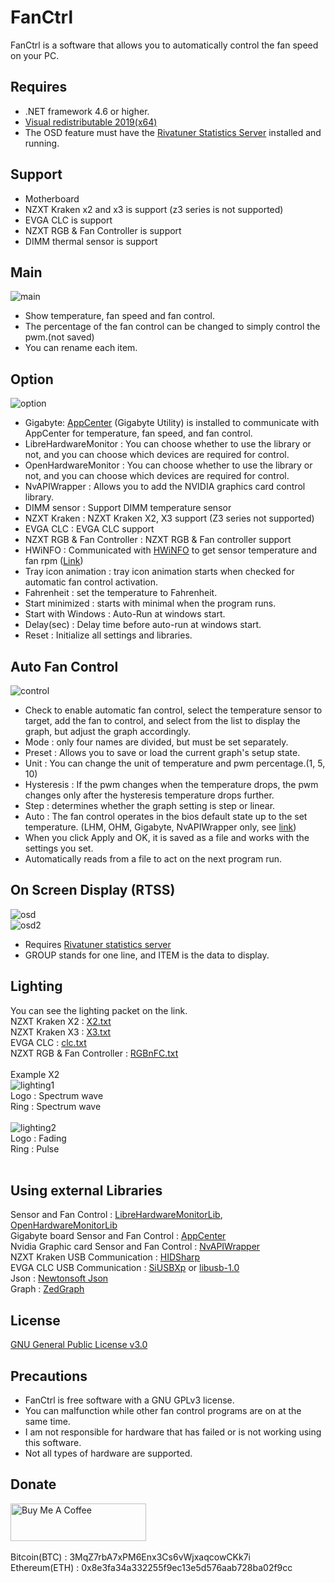 # FanCtrl

FanCtrl is a software that allows you to automatically control the fan speed on your PC.<br>

## Requires
- .NET framework 4.6 or higher.<br>
- [Visual redistributable 2019(x64)][15]<br>
- The OSD feature must have the [Rivatuner Statistics Server][16] installed and running.<br>

## Support
- Motherboard<br>
- NZXT Kraken x2 and x3 is support (z3 series is not supported)<br>
- EVGA CLC is support<br>
- NZXT RGB & Fan Controller is support<br>
- DIMM thermal sensor is support<br>

## Main
![main](https://user-images.githubusercontent.com/26077884/109589538-cef82800-7b4d-11eb-8904-3e083d65e5f7.png)<br>
- Show temperature, fan speed and fan control.<br>
- The percentage of the fan control can be changed to simply control the pwm.(not saved) <br>
- You can rename each item.<br>

## Option
![option](https://user-images.githubusercontent.com/26077884/109589707-12eb2d00-7b4e-11eb-9f84-b7883ac7fb13.png)<br>
- Gigabyte: [AppCenter][2] (Gigabyte Utility) is installed to communicate with AppCenter for temperature, fan speed, and fan control.<br>
- LibreHardwareMonitor : You can choose whether to use the library or not, and you can choose which devices are required for control.<br>
- OpenHardwareMonitor : You can choose whether to use the library or not, and you can choose which devices are required for control.<br>
- NvAPIWrapper : Allows you to add the NVIDIA graphics card control library.<br>
- DIMM sensor : Support DIMM temperature sensor <br>
- NZXT Kraken : NZXT Kraken X2, X3 support (Z3 series not supported) <br>
- EVGA CLC : EVGA CLC support<br>
- NZXT RGB & Fan Controller : NZXT RGB & Fan controller support<br>
- HWiNFO : Communicated with [HWiNFO][17] to get sensor temperature and fan rpm ([Link][18]) <br>
- Tray icon animation : tray icon animation starts when checked for automatic fan control activation.<br>
- Fahrenheit : set the temperature to Fahrenheit.<br>
- Start minimized : starts with minimal when the program runs.<br>
- Start with Windows : Auto-Run at windows start.<br>
- Delay(sec) : Delay time before auto-run at windows start.<br>
- Reset : Initialize all settings and libraries.<br>

## Auto Fan Control
![control](https://user-images.githubusercontent.com/26077884/109592420-99097280-7b52-11eb-88d8-55483dd935ad.png)<br>
- Check to enable automatic fan control, select the temperature sensor to target, add the fan to control, and select from the list to display the graph, but adjust the graph accordingly.<br>
- Mode : only four names are divided, but must be set separately.<br>
- Preset : Allows you to save or load the current graph's setup state.<br>
- Unit : You can change the unit of temperature and pwm percentage.(1, 5, 10) <br>
- Hysteresis : If the pwm changes when the temperature drops, the pwm changes only after the hysteresis temperature drops further.<br>
- Step : determines whether the graph setting is step or linear.<br>
- Auto : The fan control operates in the bios default state up to the set temperature. (LHM, OHM, Gigabyte, NvAPIWrapper only, see [link][18])<br>
- When you click Apply and OK, it is saved as a file and works with the settings you set.<br>
- Automatically reads from a file to act on the next program run.<br>

## On Screen Display (RTSS)
![osd](https://user-images.githubusercontent.com/26077884/109592729-1503ba80-7b53-11eb-9db2-6977f613c59d.png)<br>
![osd2](https://user-images.githubusercontent.com/26077884/109592732-16cd7e00-7b53-11eb-92bd-eb6b7321593f.png)<br>
- Requires [Rivatuner statistics server][16]<br>
- GROUP stands for one line, and ITEM is the data to display.<br>

## Lighting
You can see the lighting packet on the link.<Br>
NZXT Kraken X2 : [X2.txt][11]<br>
NZXT Kraken X3 : [X3.txt][12]<br>
EVGA CLC : [clc.txt][13]<br>
NZXT RGB & Fan Controller : [RGBnFC.txt][14]<br>
<br>
 Example X2<br>
 ![lighting1](https://user-images.githubusercontent.com/26077884/109592758-22b94000-7b53-11eb-9036-b0d69db31c51.png)<br>
Logo : Spectrum wave<br>
Ring : Spectrum wave<br>
<br>
![lighting2](https://user-images.githubusercontent.com/26077884/109592769-2947b780-7b53-11eb-868a-d17813774b12.png)<br>
Logo : Fading<br>
Ring : Pulse<br>
<br>
## Using external Libraries
Sensor and Fan Control : [LibreHardwareMonitorLib][0], [OpenHardwareMonitorLib][1]<br>
Gigabyte board Sensor and Fan Control : [AppCenter][2]<br>
Nvidia Graphic card Sensor and Fan Control : [NvAPIWrapper][3]<br>
NZXT Kraken USB Communication : [HIDSharp][4]<br>
EVGA CLC USB Communication : [SiUSBXp][5] or [libusb-1.0][6]<br>
Json : [Newtonsoft Json][7]<br>
Graph : [ZedGraph][8]<br>

## License
[GNU General Public License v3.0][9]

## Precautions
 - FanCtrl is free software with a GNU GPLv3 license.<br>
 - You can malfunction while other fan control programs are on at the same time.<br>
 - I am not responsible for hardware that has failed or is not working using this software.<br>
 - Not all types of hardware are supported.<br>

## Donate
<a href="https://www.buymeacoffee.com/lich" target="_blank"><img src="https://cdn.buymeacoffee.com/buttons/v2/default-yellow.png" alt="Buy Me A Coffee" style="height: 60px !important;width: 217px !important;"></a><br><br>
 Bitcoin(BTC) : 3MqZ7rbA7xPM6Enx3Cs6vWjxaqcowCKk7i<br>
 Ethereum(ETH) : 0x8e3fa34a332255f9ec13e5d576aab728ba02f9cc<br>

[0]: https://github.com/LibreHardwareMonitor/LibreHardwareMonitor
[1]: https://github.com/openhardwaremonitor/openhardwaremonitor
[2]: https://www.gigabyte.com/Support/Utility/Motherboard
[3]: https://github.com/falahati/NvAPIWrapper
[4]: https://www.zer7.com/software/hidsharp
[5]: https://www.silabs.com/products/development-tools/software/direct-access-drivers
[6]: https://libusb.info
[7]: https://www.newtonsoft.com/json
[8]: http://zedgraph.sourceforge.net/samples.html
[9]: https://github.com/lich426/FanCtrl/blob/master/LICENSE
[11]: https://github.com/lich426/FanCtrl/blob/master/Packet/X2.txt
[12]: https://github.com/lich426/FanCtrl/blob/master/Packet/X3.txt
[13]: https://github.com/lich426/FanCtrl/blob/master/Packet/clc.txt
[14]: https://github.com/lich426/FanCtrl/blob/master/Packet/RGBnFC.txt
[15]: https://support.microsoft.com/ko-kr/help/2977003/the-latest-supported-visual-c-downloads
[16]: https://www.guru3d.com/files-details/rtss-rivatuner-statistics-server-download.html
[17]: https://www.hwinfo.com
[18]: https://github.com/lich426/FanCtrl/releases/tag/v1.3.5
